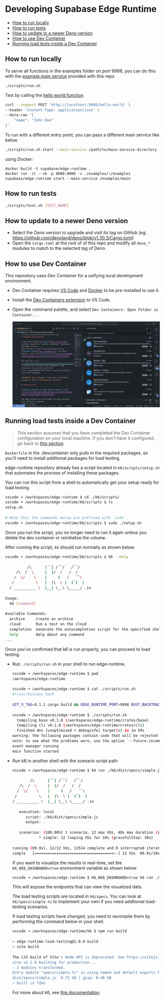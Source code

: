 # Developing Supabase Edge Runtime

- [How to run locally](#how-to-run-locally)
- [How to run tests](#how-to-run-tests)
- [How to update to a newer Deno version](#how-to-update-to-a-newer-deno-version)
- [How to use Dev Container](#how-to-use-dev-container)
- [Running load tests inside a Dev Container](#running-load-tests-inside-a-dev-container)

## How to run locally
To serve all functions in the examples folder on port 9998, you can do this with the [example main service](./examples/main/index.ts) provided with this repo
```sh
./scripts/run.sh
```

Test by calling the [hello world function](./examples/hello-world/index.ts)
```sh
curl --request POST 'http://localhost:9998/hello-world' \
--header 'Content-Type: application/json' \
--data-raw '{
    "name": "John Doe"
}'
```

To run with a different entry point, you can pass a different main service like below

```sh
./scripts/run.sh start --main-service /path/to/main-service-directory -p 9000
```

using Docker:

```
docker build -t supabase/edge-runtime .
docker run -it --rm -p 9000:9000 -v ./examples/:/examples supabase/edge-runtime start --main-service /examples/main
```

## How to run tests

```sh
./scripts/test.sh [TEST_NAME]
```

## How to update to a newer Deno version

* Select the Deno version to upgrade and visit its tag on GitHub (eg: https://github.com/denoland/deno/blob/v1.30.3/Cargo.toml)
* Open the `Cargo.toml` at the root of of this repo and modify all `deno_*` modules to match to the selected tag of Deno.

## How to use Dev Container

This repository uses Dev Container for a unifying local development environment.

* Dev Container requires [VS Code](https://code.visualstudio.com/download) and [Docker](https://www.docker.com/get-started/) to be pre-installed to use it.

* Install the [Dev Containers extension](https://marketplace.visualstudio.com/items?itemName=ms-vscode-remote.remote-containers) to VS Code.

* Open the command palette, and select `Dev Containers: Open Folder in Container...`

  ![figure-vscode](assets/dev-container-vscode.gif)

## Running load tests inside a Dev Container

> This section assumes that you have completed the Dev Container configuration on your local machine. If you don't have it configured, go back to [this section](#how-to-use-dev-container).

`Dockerfile` in the .devcontainer only pulls in the required packages, so you'll need to install additional packages for load testing.

edge-runtime repository already has a script located in `k6/scripts/setup.sh` that automates the process of installing these packages.

You can run this script from a shell to automatically get your setup ready for load testing.

```sh
vscode ➜ /workspaces/edge-runtime $ cd ./k6/scripts/
vscode ➜ /workspaces/edge-runtime/k6/scripts $ ls
setup.sh

# Note that the commands below are prefixed with `sudo`.
vscode ➜ /workspaces/edge-runtime/k6/scripts $ sudo ./setup.sh 
```

Once you run the script, you no longer need to run it again unless you delete the dev container or reinitialize the volume.

After running the script, `k6` should run normally as shown below.

```sh
vscode ➜ /workspaces/edge-runtime/k6/scripts $ k6 --help

          /\      |‾‾| /‾‾/   /‾‾/   
     /\  /  \     |  |/  /   /  /    
    /  \/    \    |     (   /   ‾‾\  
   /          \   |  |\  \ |  (‾)  | 
  / __________ \  |__| \__\ \_____/ .io

Usage:
  k6 [command]

Available Commands:
  archive     Create an archive
  cloud       Run a test on the cloud
  completion  Generate the autocompletion script for the specified shell
  help        Help about any command
...
```

Once you've confirmed that k6 is run properly, you can proceed to load testing.

* Run `./scripts/run.sh` in your shell to run edge-runtime.

  ```sh
  vscode ➜ /workspaces/edge-runtime $ pwd
  /workspaces/edge-runtime

  vscode ➜ /workspaces/edge-runtime $ cat ./scripts/run.sh 
  #!/usr/bin/env bash

  GIT_V_TAG=0.1.1 cargo build && EDGE_RUNTIME_PORT=9998 RUST_BACKTRACE=full ./target/debug/edge-runtime "$@" start --main-service ./examples/main --event-worker ./examples/event-manager

  vscode ➜ /workspaces/edge-runtime $ ./scripts/run.sh
    Compiling base v0.1.0 (/workspaces/edge-runtime/crates/base)
    Compiling cli v0.1.0 (/workspaces/edge-runtime/crates/cli)
    Finished dev [unoptimized + debuginfo] target(s) in 1m 59s
  warning: the following packages contain code that will be rejected by a future version of Rust: cexpr v0.3.6, nom v4.2.3
  note: to see what the problems were, use the option `--future-incompat-report`, or run `cargo report future-incompatibilities --id 1`
  event manager running
  main function started
  ```

* Run k6 in another shell with the scenario script path
  ```sh
  vscode ➜ /workspaces/edge-runtime $ k6 run ./k6/dist/specs/simple.js
  
          /\      |‾‾| /‾‾/   /‾‾/   
     /\  /  \     |  |/  /   /  /    
    /  \/    \    |     (   /   ‾‾\  
   /          \   |  |\  \ |  (‾)  | 
  / __________ \  |__| \__\ \_____/ .io

     execution: local
        script: ./k6/dist/specs/simple.js
        output: -

     scenarios: (100.00%) 1 scenario, 12 max VUs, 40s max duration (incl. graceful stop):
              * simple: 12 looping VUs for 10s (gracefulStop: 30s)

  running (09.9s), 12/12 VUs, 12514 complete and 0 interrupted iterations
  simple   [====================================>-] 12 VUs  09.9s/10s
  ```

  If you want to visualize the results in real-time, set the `K6_WEB_DASHBOARD=true` environment 
  variable as shown below.

  ```sh
  vscode ➜ /workspaces/edge-runtime $ K6_WEB_DASHBOARD=true k6 run ./k6/dist/specs/simple.js
  ```

  This will expose the endpoints that can view the visualized data.

  The load testing scripts are located in `k6/specs`. You can look at `k6/specs/simple.ts` to implement your own if you need additional load-testing scenarios.

  If load testing scripts have changed, you need to recompile them by performing the command below in your shell.

  ```sh
  vscode ➜ /workspaces/edge-runtime/k6 $ npm run build

  > edge-runtime-load-testing@1.0.0 build
  > vite build

  The CJS build of Vite's Node API is deprecated. See https://vitejs.dev/guide/troubleshooting.html#vite-cjs-node-api-deprecated for more details.
  vite v5.1.6 building for production...
  ✓ 2 modules transformed.
  Entry module "specs/simple.ts" is using named and default exports together. Consumers of your bundle will have to use `chunk.default` to access the default export, which may not be what you want. Use `output.exports: "named"` to disable this warning.
  dist/specs/simple.js  0.72 kB │ gzip: 0.46 kB
  ✓ built in 72ms
  ```

  For more about k6, see [this documentation](https://grafana.com/docs/k6/latest).
